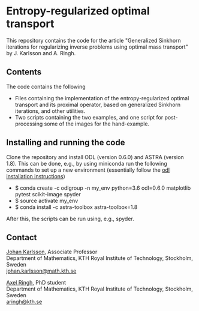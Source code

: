 Entropy-regularized optimal transport
=====================================

This repository contains the code for the article "Generalized Sinkhorn
iterations for regularizing inverse problems using optimal mass transport" by
J. Karlsson and A. Ringh.

Contents
--------
The code contains the following

* Files containing the implementation of the entropy-regularized optimal
transport and its proximal operator, based on generalized Sinkhorn iterations,
and other utilities.
* Two scripts containing the two examples, and one script for post-processing
some of the images for the hand-example.

Installing and running the code
-------------------------------
Clone the repository and install ODL (version 0.6.0) and ASTRA (version 1.8).
This can be done, e.g., by using miniconda run the following commands to set up
a new environment (essentially follow the [odl installation instructions](https://odlgroup.github.io/odl/getting_started/installing.html))
* $ conda create -c odlgroup -n my_env python=3.6 odl=0.6.0 matplotlib pytest scikit-image spyder
* $ source activate my_env
* $ conda install -c astra-toolbox astra-toolbox=1.8

After this, the scripts can be run using, e.g., spyder.

Contact
-------
[Johan Karlsson](http://math.kth.se/~johan79), Associate Professor  
Department of Mathematics, KTH Royal Institute of Technology, Stockholm, Sweden  
johan.karlsson@math.kth.se 

[Axel Ringh](https://www.kth.se/profile/aringh), PhD student  
Department of Mathematics, KTH Royal Institute of Technology, Stockholm, Sweden  
aringh@kth.se

